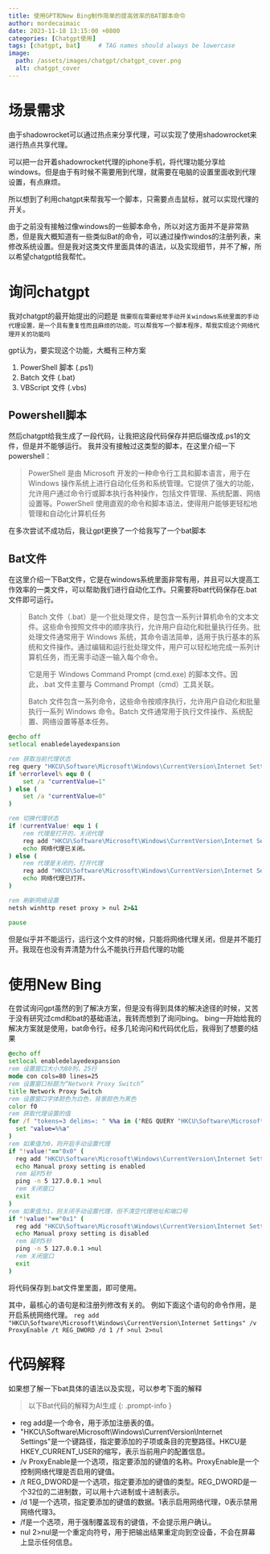 ```yaml
---
title: 使用GPT和New Bing制作简单的提高效率的BAT脚本命令
author: mordecaimaic
date: 2023-11-18 13:15:00 +0800
categories: [Chatgpt使用]
tags: [chatgpt, bat]     # TAG names should always be lowercase
image:
  path: /assets/images/chatgpt/chatgpt_cover.png
  alt: chatgpt_cover
---
```

# 场景需求
由于shadowrocket可以通过热点来分享代理，可以实现了使用shadowrocket来进行热点共享代理。

可以把一台开着shadowrocket代理的iphone手机，将代理功能分享给windows。但是由于有时候不需要用到代理，就需要在电脑的设置里面收到代理设置，有点麻烦。

所以想到了利用chatgpt来帮我写一个脚本，只需要点击鼠标，就可以实现代理的开关。

由于之前没有接触过像windows的一些脚本命令，所以对这方面并不是非常熟悉，但是我大概知道有一些类似Bat的命令，可以通过操作windos的注册列表，来修改系统设置。但是我对这类文件里面具体的语法，以及实现细节，并不了解，所以希望chatgpt给我帮忙。
# 询问chatgpt
我对chatgpt的最开始提出的问题是
``我要现在需要经常手动开关windows系统里面的手动代理设置，是一个具有重复性而且麻烦的功能，可以帮我写一个脚本程序，帮我实现这个网络代理开关的功能吗``

gpt认为，要实现这个功能，大概有三种方案
1.  PowerShell 脚本 (.ps1)
2.  Batch 文件 (.bat)
3.  VBScript 文件 (.vbs)

## Powershell脚本
然后chatgpt给我生成了一段代码，让我把这段代码保存并把后缀改成.ps1的文件，但是并不能够运行。
我并没有接触过这类型的脚本，在这里介绍一下powershell：
> PowerShell 是由 Microsoft 开发的一种命令行工具和脚本语言，用于在 Windows 操作系统上进行自动化任务和系统管理。它提供了强大的功能，允许用户通过命令行或脚本执行各种操作，包括文件管理、系统配置、网络设置等。PowerShell 使用直观的命令和脚本语法，使得用户能够更轻松地管理和自动化计算机任务

在多次尝试不成功后，我让gpt更换了一个给我写了一个bat脚本
## Bat文件
在这里介绍一下Bat文件，它是在windows系统里面非常有用，并且可以大提高工作效率的一类文件，可以帮助我们进行自动化工作。只需要将bat代码保存在.bat文件即可运行。

> Batch 文件（.bat）是一个批处理文件，是包含一系列计算机命令的文本文件。这些命令按照文件中的顺序执行，允许用户自动化和批量执行任务。批处理文件通常用于 Windows 系统，其命令语法简单，适用于执行基本的系统和文件操作。通过编辑和运行批处理文件，用户可以轻松地完成一系列计算机任务，而无需手动逐一输入每个命令。
> 
> 它是用于 Windows Command Prompt (cmd.exe) 的脚本文件。因此，.bat 文件主要与 Command Prompt（cmd）工具关联。
> 
> Batch 文件包含一系列命令，这些命令按顺序执行，允许用户自动化和批量执行一系列 Windows 命令。Batch 文件通常用于执行文件操作、系统配置、网络设置等基本任务。

```bat
@echo off
setlocal enabledelayedexpansion

rem 获取当前代理状态
reg query "HKCU\Software\Microsoft\Windows\CurrentVersion\Internet Settings" /v ProxyEnable > nul 2>&1
if %errorlevel% equ 0 (
    set /a "currentValue=1"
) else (
    set /a "currentValue=0"
)

rem 切换代理状态
if !currentValue! equ 1 (
    rem 代理是打开的，关闭代理
    reg add "HKCU\Software\Microsoft\Windows\CurrentVersion\Internet Settings" /v ProxyEnable /t REG_DWORD /d 0 /f > nul 2>&1
    echo 网络代理已关闭。
) else (
    rem 代理是关闭的，打开代理
    reg add "HKCU\Software\Microsoft\Windows\CurrentVersion\Internet Settings" /v ProxyEnable /t REG_DWORD /d 1 /f > nul 2>&1
    echo 网络代理已打开。
)

rem 刷新网络设置
netsh winhttp reset proxy > nul 2>&1

pause

```
但是似乎并不能运行，运行这个文件的时候，只能将网络代理关闭，但是并不能打开。我现在也没有弄清楚为什么不能执行开启代理的功能

# 使用New Bing
在尝试询问gpt虽然的到了解决方案，但是没有得到具体的解决途径的时候，又苦于没有研究过cmd和bat的基础语法，我转而想到了询问bing。
bing一开始给我的解决方案就是使用，bat命令行。经多几轮询问和代码优化后，我得到了想要的结果
```bat
@echo off
setlocal enabledelayedexpansion
rem 设置窗口大小为80列，25行
mode con cols=80 lines=25
rem 设置窗口标题为“Network Proxy Switch”
title Network Proxy Switch
rem 设置窗口字体颜色为白色，背景颜色为黑色
color f0
rem 获取代理设置的值
for /f "tokens=3 delims=: " %%a in ('REG QUERY "HKCU\Software\Microsoft\Windows\CurrentVersion\Internet Settings" /v ProxyEnable ^| find /i "ProxyEnable"') do (
  set "value=%%a"
)
rem 如果值为0，则开启手动设置代理
if "!value!"=="0x0" (
  reg add "HKCU\Software\Microsoft\Windows\CurrentVersion\Internet Settings" /v ProxyEnable /t REG_DWORD /d 1 /f >nul 2>nul
  echo Manual proxy setting is enabled
  rem 延时5秒
  ping -n 5 127.0.0.1 >nul
  rem 关闭窗口
  exit
)
rem 如果值为1，则关闭手动设置代理，但不清空代理地址和端口号
if "!value!"=="0x1" (
  reg add "HKCU\Software\Microsoft\Windows\CurrentVersion\Internet Settings" /v ProxyEnable /t REG_DWORD /d 0 /f >nul 2>nul
  echo Manual proxy setting is disabled
  rem 延时5秒
  ping -n 5 127.0.0.1 >nul
  rem 关闭窗口
  exit
)
```
将代码保存到.bat文件里里面，即可使用。

其中，最核心的语句是和注册列修改有关的。
例如下面这个语句的命令作用，是开启系统网络代理。
``reg add "HKCU\Software\Microsoft\Windows\CurrentVersion\Internet Settings" /v ProxyEnable /t REG_DWORD /d 1 /f >nul 2>nul
``

# 代码解释
如果想了解一下bat具体的语法以及实现，可以参考下面的解释
> 以下Bat代码的解释为AI生成
{: .prompt-info }
- reg add是一个命令，用于添加注册表的值。
- "HKCU\Software\Microsoft\Windows\CurrentVersion\Internet Settings"是一个键路径，指定要添加的子项或条目的完整路径。HKCU是HKEY_CURRENT_USER的缩写，表示当前用户的配置信息。
- /v ProxyEnable是一个选项，指定要添加的键值的名称。ProxyEnable是一个控制网络代理是否启用的键值。
- /t REG_DWORD是一个选项，指定要添加的键值的类型。REG_DWORD是一个32位的二进制数，可以用十六进制或十进制表示。
- /d 1是一个选项，指定要添加的键值的数据。1表示启用网络代理，0表示禁用网络代理3。
- /f是一个选项，用于强制覆盖现有的键值，不会提示用户确认。
- nul 2>nul是一个重定向符号，用于把输出结果重定向到空设备，不会在屏幕上显示任何信息。